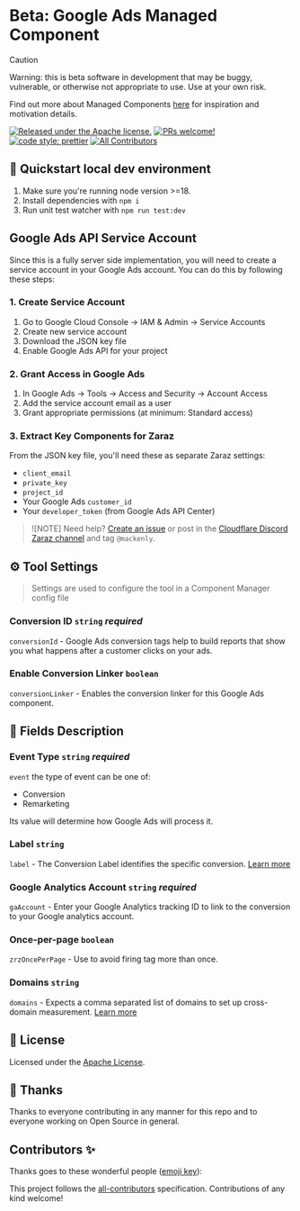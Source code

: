 # Beta: Google Ads Managed Component

> [!CAUTION]
> Warning: this is beta software in development that may be buggy, vulnerable, or otherwise not appropriate to use. Use at your own risk.

Find out more about Managed Components [here](https://blog.cloudflare.com/zaraz-open-source-managed-components-and-webcm/) for inspiration and motivation details.

[![Released under the Apache license.](https://img.shields.io/badge/license-apache-blue.svg)](./LICENSE)
[![PRs welcome!](https://img.shields.io/badge/PRs-welcome-brightgreen.svg)](./CONTRIBUTING.md)
[![code style: prettier](https://img.shields.io/badge/code_style-prettier-ff69b4.svg?style=flat-square)](https://github.com/prettier/prettier)
[![All Contributors](https://img.shields.io/github/all-contributors/managed-components/snapchat?color=ee8449&style=flat-square)](#contributors)

## 🚀 Quickstart local dev environment

1. Make sure you're running node version >=18.
2. Install dependencies with `npm i`
3. Run unit test watcher with `npm run test:dev`

## Google Ads API Service Account

Since this is a fully server side implementation, you will need to create a service account in your Google Ads account. You can do this by following these steps:

### 1. Create Service Account
1. Go to Google Cloud Console → IAM & Admin → Service Accounts
2. Create new service account
3. Download the JSON key file
4. Enable Google Ads API for your project

### 2. Grant Access in Google Ads
1. In Google Ads → Tools → Access and Security → Account Access
2. Add the service account email as a user
3. Grant appropriate permissions (at minimum: Standard access)

### 3. Extract Key Components for Zaraz
From the JSON key file, you'll need these as separate Zaraz settings:

- `client_email`
- `private_key`
- `project_id`
- Your Google Ads `customer_id`
- Your `developer_token` (from Google Ads API Center)

> ![NOTE]
> Need help? [Create an issue](https://github.com/mackenly/google-ads/issues) or post in the [Cloudflare Discord Zaraz channel](https://ptb.discord.com/channels/595317990191398933/917505178016579605) and tag `@mackenly`.

## ⚙️ Tool Settings

> Settings are used to configure the tool in a Component Manager config file

### Conversion ID `string` _required_

`conversionId` - Google Ads conversion tags help to build reports that show you what happens after a customer clicks on your ads.

### Enable Conversion Linker `boolean`

`conversionLinker` - Enables the conversion linker for this Google Ads component.

## 🧱 Fields Description

### Event Type `string` _required_

`event` the type of event can be one of:

- Conversion
- Remarketing

Its value will determine how Google Ads will process it.

### Label `string`

`label` - The Conversion Label identifies the specific conversion. [Learn more](https://support.google.com/google-ads/answer/6095821)

### Google Analytics Account `string` _required_

`gaAccount` - Enter your Google Analytics tracking ID to link to the conversion to your Google analytics account.

### Once-per-page `boolean`

`zrzOncePerPage` - Use to avoid firing tag more than once.

### Domains `string`

`domains` - Expects a comma separated list of domains to set up cross-domain measurement. [Learn more](https://developers.google.com/tag-platform/devguides/cross-domain)

## 📝 License

Licensed under the [Apache License](./LICENSE).

## 💜 Thanks

Thanks to everyone contributing in any manner for this repo and to everyone working on Open Source in general.

## Contributors ✨

Thanks goes to these wonderful people ([emoji key](https://allcontributors.org/docs/en/emoji-key)):

<!-- ALL-CONTRIBUTORS-LIST:START - Do not remove or modify this section -->
<!-- prettier-ignore-start -->
<!-- markdownlint-disable -->

<!-- markdownlint-restore -->
<!-- prettier-ignore-end -->

<!-- ALL-CONTRIBUTORS-LIST:END -->

This project follows the [all-contributors](https://github.com/all-contributors/all-contributors) specification. Contributions of any kind welcome!
